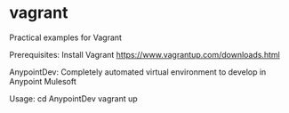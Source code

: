 # vagrant
Practical examples for Vagrant

Prerequisites:
Install Vagrant https://www.vagrantup.com/downloads.html

AnypointDev:
Completely automated virtual environment to develop in Anypoint Mulesoft

Usage:
cd AnypointDev
vagrant up

